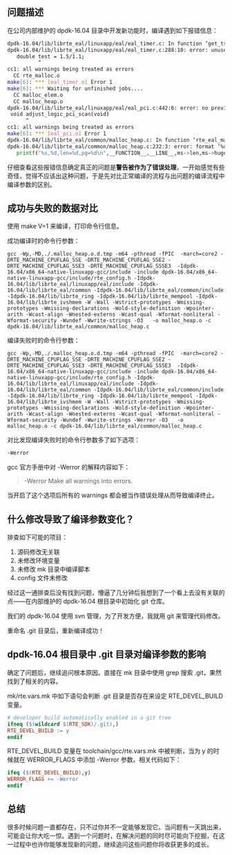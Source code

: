 ## 问题描述

在公司内部维护的 dpdk-16.04 目录中开发新功能时，编译遇到如下报错信息：

```bash
dpdk-16.04/lib/librte_eal/linuxapp/eal/eal_timer.c: In function ‘get_tsc_freq’:
dpdk-16.04/lib/librte_eal/linuxapp/eal/eal_timer.c:288:10: error: unused variable ‘test’ [-Werror=unused-variable]
   double test = 1.5/1.1;
          ^
cc1: all warnings being treated as errors
  CC rte_malloc.o
make[6]: *** [eal_timer.o] Error 1
make[6]: *** Waiting for unfinished jobs....
  CC malloc_elem.o
  CC malloc_heap.o
dpdk-16.04/lib/librte_eal/linuxapp/eal/eal_pci.c:442:6: error: no previous prototype for ‘adjust_logic_pci_scan’ [-Werror=missing-prototypes]
 void adjust_logic_pci_scan(void)
      ^
cc1: all warnings being treated as errors
make[6]: *** [eal_pci.o] Error 1
dpdk-16.04/lib/librte_eal/common/malloc_heap.c: In function ‘rte_eal_malloc_heap_init’:
dpdk-16.04/lib/librte_eal/common/malloc_heap.c:232:3: error: format ‘%d’ expects argument of type ‘int’, but argument 4 has type ‘size_t’ [-Werror=format=]
   printf("%s,%d,len=%d,pg=%d\n",__FUNCTION__,__LINE__,ms->len,ms->hugepage_sz);
```

仔细查看这些报错信息确定真正的问题是**警告被作为了错误处理**，一开始感觉有些奇怪，觉得不应该出这种问题，于是先对比正常编译的流程与出问题的编译流程中编译参数的区别。

## 成功与失败的数据对比

使用 make V=1 来编译，打印命令行信息。


成功编译时的命令行参数：
```
gcc -Wp,-MD,./.malloc_heap.o.d.tmp -m64 -pthread -fPIC  -march=core2 -DRTE_MACHINE_CPUFLAG_SSE -DRTE_MACHINE_CPUFLAG_SSE2 -DRTE_MACHINE_CPUFLAG_SSE3 -DRTE_MACHINE_CPUFLAG_SSSE3  -Idpdk-16.04/x86_64-native-linuxapp-gcc/include -include dpdk-16.04/x86_64-native-linuxapp-gcc/include/rte_config.h -Idpdk-16.04/lib/librte_eal/linuxapp/eal/include -Idpdk-16.04/lib/librte_eal/common -Idpdk-16.04/lib/librte_eal/common/include -Idpdk-16.04/lib/librte_ring -Idpdk-16.04/lib/librte_mempool -Idpdk-16.04/lib/librte_ivshmem -W -Wall -Wstrict-prototypes -Wmissing-prototypes -Wmissing-declarations -Wold-style-definition -Wpointer-arith -Wcast-align -Wnested-externs -Wcast-qual -Wformat-nonliteral -Wformat-security -Wundef -Wwrite-strings -O3   -o malloc_heap.o -c dpdk-16.04/lib/librte_eal/common/malloc_heap.c
```

编译失败时的命令行参数：

```
gcc -Wp,-MD,./.malloc_heap.o.d.tmp -m64 -pthread -fPIC  -march=core2 -DRTE_MACHINE_CPUFLAG_SSE -DRTE_MACHINE_CPUFLAG_SSE2 -DRTE_MACHINE_CPUFLAG_SSE3 -DRTE_MACHINE_CPUFLAG_SSSE3  -Idpdk-16.04/x86_64-native-linuxapp-gcc/include -include dpdk-16.04/x86_64-native-linuxapp-gcc/include/rte_config.h -Idpdk-16.04/lib/librte_eal/linuxapp/eal/include -Idpdk-16.04/lib/librte_eal/common -Idpdk-16.04/lib/librte_eal/common/include -Idpdk-16.04/lib/librte_ring -Idpdk-16.04/lib/librte_mempool -Idpdk-16.04/lib/librte_ivshmem -W -Wall -Wstrict-prototypes -Wmissing-prototypes -Wmissing-declarations -Wold-style-definition -Wpointer-arith -Wcast-align -Wnested-externs -Wcast-qual -Wformat-nonliteral -Wformat-security -Wundef -Wwrite-strings -Werror -O3   -o malloc_heap.o -c dpdk-16.04/lib/librte_eal/common/malloc_heap.c
```

对比发现编译失败时的命令行参数多了如下选项：

```bash
-Werror
```

gcc 官方手册中对 -Werror 的解释内容如下：

>-Werror Make all warnings into errors.

当开启了这个选项后所有的 warnings 都会被当作错误处理从而导致编译终止。

## 什么修改导致了编译参数变化？

排查如下可能的项目：

1. 源码修改无关联
2. 未修改环境变量
3. 未修改 mk 目录中编译脚本
4. config 文件未修改

经过这一通排查后没有找到问题，懵逼了几分钟后我想到了一个看上去没有关联的点——在内部维护的 dpdk-16.04 根目录中初始化 git 仓库。

我们的 dpdk-16.04 使用 svn 管理，为了开发方便，我就用 git 来管理代码修改。

重命名 .git 目录后，重新编译成功！


## dpdk-16.04 根目录中 .git 目录对编译参数的影响

确定了问题后，继续追问根本原因。直接在 mk 目录中使用 grep 搜索 .git，果然找到了相关的内容。

mk/rte.vars.mk 中如下语句会判断 .git 目录是否存在来设定 RTE_DEVEL_BUILD 变量。

```Makefile
# developer build automatically enabled in a git tree
ifneq ($(wildcard $(RTE_SDK)/.git),)
RTE_DEVEL_BUILD := y
endif
```

RTE_DEVEL_BUILD 变量在 toolchain/gcc/rte.vars.mk 中被判断，当为 y 的时候就在 WERROR_FLAGS 中添加 -Werror 参数。相关代码如下：


```Makefile
ifeq ($(RTE_DEVEL_BUILD),y)
WERROR_FLAGS += -Werror
endif
```

## 总结

很多时候问题一直都存在，只不过你并不一定能够发现它。当问题有一天跳出来，可能会让你大吃一惊。遇到一个问题时，在解决问题的同时尽可能向下挖掘，在这一过程中也许你能够发现新的问题，继续追问这些问题你将收获更多的成长。




